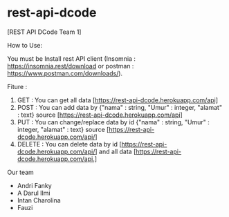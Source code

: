 # rest-api-dcode

[REST API DCode Team 1]

How to Use:

You must be Install rest API client (Insomnia : https://insomnia.rest/download or postman : https://www.postman.com/downloads/).

Fiture :

1. GET : You can get all data [https://rest-api-dcode.herokuapp.com/api]
2. POST : You can add data by {"nama" : string, "Umur" : integer, "alamat" : text} source [https://rest-api-dcode.herokuapp.com/api]
2. PUT : You can change/replace data by id {"nama" : string, "Umur" : integer, "alamat" : text} source [https://rest-api-dcode.herokuapp.com/api/<id>]
3. DELETE : You can delete data by id [https://rest-api-dcode.herokuapp.com/api/<id>] and all data [https://rest-api-dcode.herokuapp.com/api.]

Our team 
- Andri Fanky
- A Darul Ilmi
- Intan Charolina
- Fauzi
